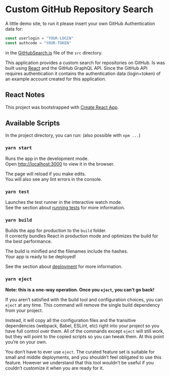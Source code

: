 # Custom GitHub Repository Search

A little demo site, to run it please insert your own GitHub Authentication data for:

```js
const userlogin = "YOUR-LOGIN"
const authcode = "YOUR-TOKEN"
```

in the [GitHubSearch.js](./src/GitHubSearch.js) file of the `src` directory.

This application provides a custom search for repositories on GitHub.
Is was built using [React](https://reactjs.org/) and the GitHub GraphQL API.
Since the GitHub API requires authentication it contains the authentication data (login+token) of an example account created for this application.

## React Notes

This project was bootstrapped with [Create React App](https://github.com/facebook/create-react-app).

## Available Scripts

In the project directory, you can run: (also possible with `npm ...`)

### `yarn start`

Runs the app in the development mode.  
Open [http://localhost:3000](http://localhost:3000) to view it in the browser.

The page will reload if you make edits.  
You will also see any lint errors in the console.

### `yarn test`

Launches the test runner in the interactive watch mode.  
See the section about [running tests](https://facebook.github.io/create-react-app/docs/running-tests) for more information.

### `yarn build`

Builds the app for production to the `build` folder.  
It correctly bundles React in production mode and optimizes the build for the best performance.

The build is minified and the filenames include the hashes.  
Your app is ready to be deployed!

See the section about [deployment](https://facebook.github.io/create-react-app/docs/deployment) for more information.

### `yarn eject`

**Note: this is a one-way operation. Once you `eject`, you can’t go back!**

If you aren’t satisfied with the build tool and configuration choices, you can `eject` at any time. This command will remove the single build dependency from your project.

Instead, it will copy all the configuration files and the transitive dependencies (webpack, Babel, ESLint, etc) right into your project so you have full control over them. All of the commands except `eject` will still work, but they will point to the copied scripts so you can tweak them. At this point you’re on your own.

You don’t have to ever use `eject`. The curated feature set is suitable for small and middle deployments, and you shouldn’t feel obligated to use this feature. However we understand that this tool wouldn’t be useful if you couldn’t customize it when you are ready for it.
